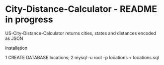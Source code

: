 # City-Distance-Calculator - README in progress



US-City-Distance-Calculator returns cities, states and distances encoded as JSON

Installation

1 CREATE DATABASE locations;
2 mysql -u root -p locations < locations.sql
